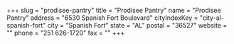 +++
slug = "prodisee-pantry"
title = "Prodisee Pantry"
name = "Prodisee Pantry"
address = "6530 Spanish Fort Boulevard"
cityIndexKey = "city-al-spanish-fort"
city = "Spanish Fort"
state = "AL"
postal = "36527"
website = ""
phone = "251 626-1720"
fax = ""
+++

